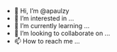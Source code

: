 - 👋 Hi, I’m @apaulzy
- 👀 I’m interested in ...
- 🌱 I’m currently learning ...
- 💞️ I’m looking to collaborate on ...
- 📫 How to reach me ...

<!---
apaulzy/apaulzy is a ✨ special ✨ repository because its `README.md` (this file) appears on your GitHub profile.
You can click the Preview link to take a look at your changes.
--->

